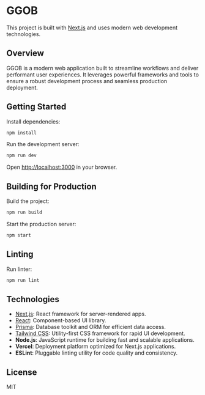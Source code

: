 # GGOB

This project is built with [Next.js](https://nextjs.org) and uses modern web development technologies.

## Overview

GGOB is a modern web application built to streamline workflows and deliver performant user experiences. It leverages powerful frameworks and tools to ensure a robust development process and seamless production deployment.

## Getting Started

Install dependencies:
```bash
npm install
```

Run the development server:
```bash
npm run dev
```

Open [http://localhost:3000](http://localhost:3000) in your browser.

## Building for Production

Build the project:
```bash
npm run build
```

Start the production server:
```bash
npm start
```

## Linting

Run linter:
```bash
npm run lint
```

## Technologies

- [Next.js](https://nextjs.org): React framework for server-rendered apps.
- [React](https://reactjs.org): Component-based UI library.
- [Prisma](https://www.prisma.io): Database toolkit and ORM for efficient data access.
- [Tailwind CSS](https://tailwindcss.com): Utility-first CSS framework for rapid UI development.
- **Node.js**: JavaScript runtime for building fast and scalable applications.
- **Vercel**: Deployment platform optimized for Next.js applications.
- **ESLint**: Pluggable linting utility for code quality and consistency.

## License

MIT
